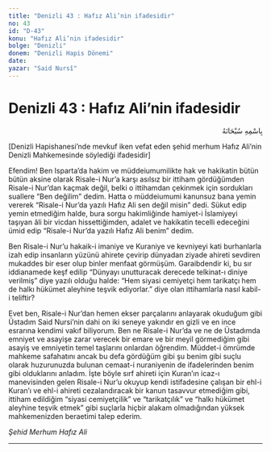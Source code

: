 ```yaml
---
title: "Denizli 43 : Hafız Ali’nin ifadesidir"
no: 43
id: "D-43"
konu: "Hafız Ali’nin ifadesidir"
bolge: "Denizli"
donem: "Denizli Hapis Dönemi"
date: 
yazar: "Said Nursî"
---
```


# Denizli 43 : Hafız Ali’nin ifadesidir

<p class="arabic" dir="rtl" title="Meal: “Her türlü noksan sıfatlardan yüce olan Allah’ın adıyla.”">بِاسْمِهِ سُبْحَانَهُ</p>

<p class="takdim">[Denizli Hapishanesi’nde mevkuf iken vefat eden şehid merhum Hafız Ali’nin Denizli Mahkemesinde söylediği ifadesidir]</p>

Efendim! Ben Isparta’da hakim ve müddeiumumilikte hak ve hakikatin bütün bütün aksine olarak Risale-i Nur’a karşı asılsız bir ittiham gördüğümden Risale-i Nur’dan kaçmak değil, belki o ittihamdan çekinmek için sordukları suallere “Ben değilim” dedim. Hatta o müddeiumumi kanunsuz bana yemin vererek “Risale-i Nur’da yazılı Hafız Ali sen değil misin” dedi. Sükut edip yemin etmediğim halde, bura sorgu hakimliğinde hamiyet-i İslamiyeyi taşıyan âli bir vicdan hissettiğimden, adalet ve hakikatin tecelli edeceğini ümid edip “Risale-i Nur’da yazılı Hafız Ali benim” dedim.

Ben Risale-i Nur’u hakaik-i imaniye ve Kuraniye ve kevniyeyi kati burhanlarla izah edip insanların yüzünü ahirete çevirip dünyadan ziyade ahireti sevdiren mukaddes bir eser olup binler menfaat görmüşüm. Garaibdendir ki, bu sır iddianamede keşf edilip “Dünyayı unutturacak derecede telkinat-ı diniye verilmiş” diye yazılı olduğu halde: “Hem siyasi cemiyetçi hem tarikatçı hem de halkı hükümet aleyhine teşvik ediyorlar.” diye olan ittihamlarla nasıl kabil-i teliftir?

Evet ben, Risale-i Nur’dan hemen ekser parçalarını anlayarak okuduğum gibi Üstadım Said Nursi’nin dahi on iki seneye yakındır en gizli ve en ince esrarına kendimi vakıf biliyorum. Ben ne Risale-i Nur’da ve ne de Üstadımda emniyet ve asayişe zarar verecek bir emare ve bir meyil görmediğim gibi asayiş ve emniyetin temel taşlarını onlardan öğrendim. Müddet-i ömrümde mahkeme safahatını ancak bu defa gördüğüm gibi şu benim gibi suçlu olarak huzurunuzda bulunan cemaat-i nuraniyenin de ifadelerinden benim gibi olduklarını anladım. İşte böyle sırf ahireti için Kuran’ın icaz-ı manevisinden gelen Risale-i Nur’u okuyup kendi istifadesine çalışan bir ehl-i Kuran’ı ve ehl-i ahireti cezalandıracak bir kanun tasavvur etmediğim gibi, ittiham edildiğim “siyasi cemiyetçilik” ve “tarikatçılık” ve “halkı hükümet aleyhine teşvik etmek” gibi suçlarla hiçbir alakam olmadığından yüksek mahkemenizden beraetimi talep ederim.

*Şehid Merhum Hafız Ali*

***
